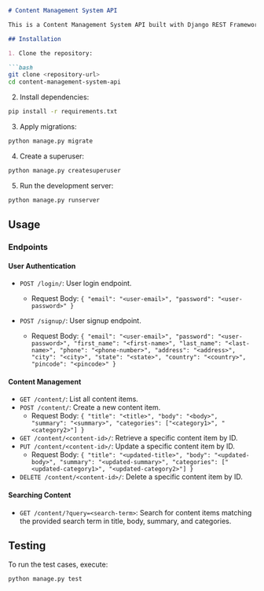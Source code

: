 
```markdown
# Content Management System API

This is a Content Management System API built with Django REST Framework.

## Installation

1. Clone the repository:

```bash
git clone <repository-url>
cd content-management-system-api
```

2. Install dependencies:

```bash
pip install -r requirements.txt
```

3. Apply migrations:

```bash
python manage.py migrate
```

4. Create a superuser:

```bash
python manage.py createsuperuser
```

5. Run the development server:

```bash
python manage.py runserver
```

## Usage

### Endpoints

#### User Authentication

- `POST /login/`: User login endpoint.
  - Request Body: `{ "email": "<user-email>", "password": "<user-password>" }`

- `POST /signup/`: User signup endpoint.
  - Request Body: `{ "email": "<user-email>", "password": "<user-password>", "first_name": "<first-name>", "last_name": "<last-name>", "phone": "<phone-number>", "address": "<address>", "city": "<city>", "state": "<state>", "country": "<country>", "pincode": "<pincode>" }`

#### Content Management

- `GET /content/`: List all content items.
- `POST /content/`: Create a new content item.
  - Request Body: `{ "title": "<title>", "body": "<body>", "summary": "<summary>", "categories": ["<category1>", "<category2>"] }`
- `GET /content/<content-id>/`: Retrieve a specific content item by ID.
- `PUT /content/<content-id>/`: Update a specific content item by ID.
  - Request Body: `{ "title": "<updated-title>", "body": "<updated-body>", "summary": "<updated-summary>", "categories": ["<updated-category1>", "<updated-category2>"] }`
- `DELETE /content/<content-id>/`: Delete a specific content item by ID.

#### Searching Content

- `GET /content/?query=<search-term>`: Search for content items matching the provided search term in title, body, summary, and categories.

## Testing

To run the test cases, execute:

```bash
python manage.py test
```

